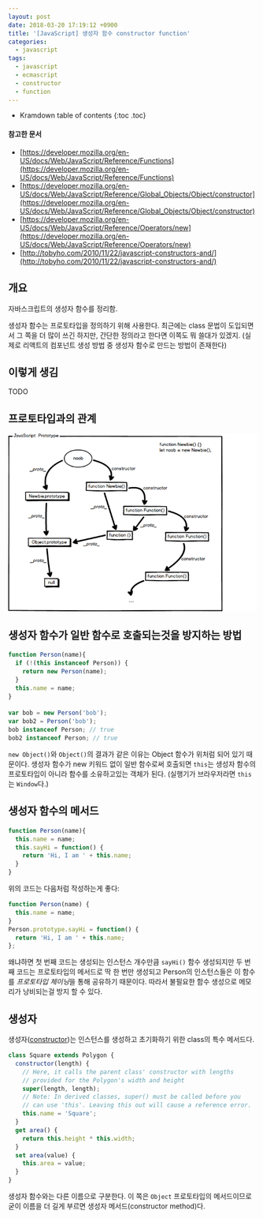 ```yaml
---
layout: post
date: 2018-03-20 17:19:12 +0900
title: '[JavaScript] 생성자 함수 constructor function'
categories:
  - javascript
tags:
  - javascript
  - ecmascript
  - constructor
  - function
---
```


* Kramdown table of contents
{:toc .toc}

#### 참고한 문서

- [https://developer.mozilla.org/en-US/docs/Web/JavaScript/Reference/Functions](https://developer.mozilla.org/en-US/docs/Web/JavaScript/Reference/Functions)
- [https://developer.mozilla.org/en-US/docs/Web/JavaScript/Reference/Global_Objects/Object/constructor](https://developer.mozilla.org/en-US/docs/Web/JavaScript/Reference/Global_Objects/Object/constructor)
- [https://developer.mozilla.org/en-US/docs/Web/JavaScript/Reference/Operators/new](https://developer.mozilla.org/en-US/docs/Web/JavaScript/Reference/Operators/new)
- [http://tobyho.com/2010/11/22/javascript-constructors-and/](http://tobyho.com/2010/11/22/javascript-constructors-and/)


## 개요

자바스크립트의 생성자 함수를 정리함.

생성자 함수는 프로토타입을 정의하기 위해 사용한다. 최근에는 class 문법이 도입되면서 그 쪽을 더 많이 쓰긴 하지만, 간단한 정의라고 한다면 이쪽도 뭐 쓸대가 있겠지. (실제로 리액트의 컴포넌트 생성 방법 중 생성자 함수로 만드는 방법이 존재한다)


## 이렇게 생김

TODO


## 프로토타입과의 관계

![](/images/javascript-prototype.png)


## 생성자 함수가 일반 함수로 호출되는것을 방지하는 방법

```js
function Person(name){
  if (!(this instanceof Person)) {
    return new Person(name);
  }
  this.name = name;
}

var bob = new Person('bob');
var bob2 = Person('bob');
bob instanceof Person; // true
bob2 instanceof Person; // true
```

`new Object()`와 `Object()`의 결과가 같은 이유는 Object 함수가 위처럼 되어 있기 때문이다. 생성자 함수가 new 키워드 없이 일반 함수로써 호출되면 `this`는 생성자 함수의 프로토타입이 아니라 함수를 소유하고있는 객체가 된다. (실행기가 브라우저라면 `this`는 `Window`다.)


## 생성자 함수의 메서드

```js
function Person(name){
  this.name = name;
  this.sayHi = function() {
    return 'Hi, I am ' + this.name;
  }
}
```

위의 코드는 다음처럼 작성하는게 좋다:

```js
function Person(name) {
  this.name = name;
}
Person.prototype.sayHi = function() {
  return 'Hi, I am ' + this.name;
};
```

왜냐하면 첫 번째 코드는 생성되는 인스턴스 개수만큼 `sayHi()` 함수 생성되지만 두 번째 코드는 프로토타입의 메서드로 딱 한 번만 생성되고 Person의 인스턴스들은 이 함수를 *프로토타입 체이닝*을 통해 공유하기 때문이다. 따라서 불필요한 함수 생성으로 메모리가 낭비되는걸 방지 할 수 있다.


## 생성자

생성자([constructor](https://developer.mozilla.org/en-US/docs/Web/JavaScript/Reference/Classes/constructor))는 인스턴스를 생성하고 초기화하기 위한 class의 특수 메서드다.

```js
class Square extends Polygon {
  constructor(length) {
    // Here, it calls the parent class' constructor with lengths
    // provided for the Polygon's width and height
    super(length, length);
    // Note: In derived classes, super() must be called before you
    // can use 'this'. Leaving this out will cause a reference error.
    this.name = 'Square';
  }
  get area() {
    return this.height * this.width;
  }
  set area(value) {
    this.area = value;
  }
}
```

생성자 함수와는 다른 이름으로 구분한다. 이 쪽은 `Object` 프로토타입의 메서드이므로 굳이 이름을 더 길게 부르면 생성자 메서드(constructor method)다.
